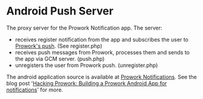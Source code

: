Android Push Server
===================

The proxy server for the Prowork Notification app. The server:
* receives register notification from the app and subscribes the user to [Prowork's push](http://dev.prowork.me/push-subscribe). (See register.php)
* receives push messages from Prowork, processes them and sends to the app via GCM server. (push.php)
* unregisters the user from Prowork push. (unregister.php)

The android application source is available at [Prowork Notifications](https://github.com/kehers/Prowork-Notifications). See the blog post '[Hacking Prowork: Building a Prowork Android App for notifications](http://blog.prowork.me/post/46420992101/hacking-prowork-building-a-prowork-android-app-for)' for more.